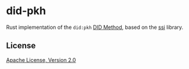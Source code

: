 # did-pkh

Rust implementation of the `did:pkh` [DID Method][], based on the [ssi][] library.

## License

[Apache License, Version 2.0](http://www.apache.org/licenses/)

[DID Method]: https://www.w3.org/TR/did-core/#methods
[ssi]: https://github.com/spruceid/ssi/

